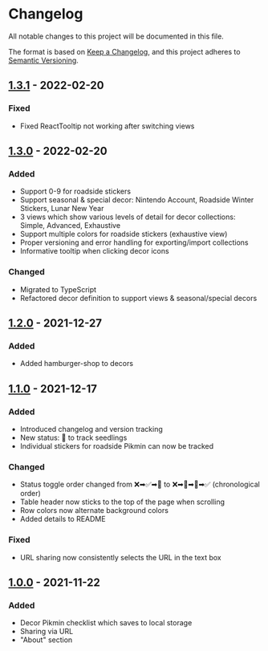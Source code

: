 # Changelog

All notable changes to this project will be documented in this file.

The format is based on [Keep a Changelog](https://keepachangelog.com/en/1.0.0/),
and this project adheres to [Semantic Versioning](https://semver.org/spec/v2.0.0.html).

## [1.3.1] - 2022-02-20

### Fixed

- Fixed ReactTooltip not working after switching views

## [1.3.0] - 2022-02-20

### Added

- Support 0-9 for roadside stickers
- Support seasonal & special decor: Nintendo Account, Roadside Winter Stickers, Lunar New Year
- 3 views which show various levels of detail for decor collections: Simple, Advanced, Exhaustive
- Support multiple colors for roadside stickers (exhaustive view)
- Proper versioning and error handling for exporting/import collections
- Informative tooltip when clicking decor icons

### Changed

- Migrated to TypeScript
- Refactored decor definition to support views & seasonal/special decors

## [1.2.0] - 2021-12-27

### Added

- Added hamburger-shop to decors

## [1.1.0] - 2021-12-17

### Added

- Introduced changelog and version tracking
- New status: 🌿 to track seedlings
- Individual stickers for roadside Pikmin can now be tracked

### Changed

- Status toggle order changed from ❌➡✅➡🥚 to ❌➡🌿➡🥚➡✅ (chronological order)
- Table header now sticks to the top of the page when scrolling
- Row colors now alternate background colors
- Added details to README

### Fixed

- URL sharing now consistently selects the URL in the text box

## [1.0.0] - 2021-11-22

### Added

- Decor Pikmin checklist which saves to local storage
- Sharing via URL
- "About" section

[unreleased]: https://github.com/Notuom/pikmin-bloom-checklist/compare/v1.3.1...HEAD
[1.3.1]: https://github.com/Notuom/pikmin-bloom-checklist/compare/v1.3.0...v1.3.1
[1.3.0]: https://github.com/Notuom/pikmin-bloom-checklist/compare/v1.2.0...v1.3.0
[1.2.0]: https://github.com/Notuom/pikmin-bloom-checklist/compare/v1.1.0...v1.2.0
[1.1.0]: https://github.com/Notuom/pikmin-bloom-checklist/compare/v1.0.0...v1.1.0
[1.0.0]: https://github.com/Notuom/pikmin-bloom-checklist/releases/tag/v1.0.0
